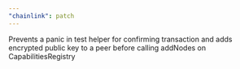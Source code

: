 ```yaml
---
"chainlink": patch
---
```


Prevents a panic in test helper for confirming transaction
and adds encrypted public key to a peer before calling addNodes
on CapabilitiesRegistry

